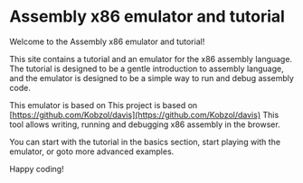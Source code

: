 # Assembly x86 emulator and tutorial

Welcome to the Assembly x86 emulator and tutorial!

This site contains a tutorial and an emulator for the x86 assembly language.
The tutorial is designed to be a gentle introduction to assembly language, and the emulator is designed to be a simple way to run and debug assembly code.

This emulator is based on This project is based on
[https://github.com/Kobzol/davis](https://github.com/Kobzol/davis)
This tool allows writing, running and debugging x86 assembly in the browser.

You can start with the tutorial in the basics section, start playing with the emulator, or goto more advanced examples.



Happy coding!
